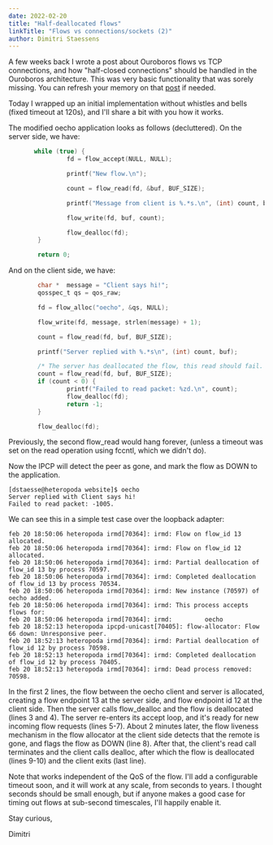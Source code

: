 ```yaml
---
date: 2022-02-20
title: "Half-deallocated flows"
linkTitle: "Flows vs connections/sockets (2)"
author: Dimitri Staessens
---
```


A few weeks back I wrote a post about Ouroboros flows vs TCP
connections, and how "half-closed connections" should be handled in
the Ouroboros architecture. This was very basic functionality that was
sorely missing. You can refresh your memory on that
[post](/blog/2021/12/29/behaviour-of-ouroboros-flows-vs-udp-sockets-and-tcp-connections/sockets/)
if needed.

Today I wrapped up an initial implementation without whistles and
bells (fixed timeout at 120s), and I'll share a bit with you how it
works.

The modified oecho application looks as follows (decluttered). On the
server side, we have:

```C
       while (true) {
                fd = flow_accept(NULL, NULL);

                printf("New flow.\n");

                count = flow_read(fd, &buf, BUF_SIZE);

                printf("Message from client is %.*s.\n", (int) count, buf);

                flow_write(fd, buf, count);

                flow_dealloc(fd);
        }

        return 0;
```
And on the client side, we have:

```C
        char *  message = "Client says hi!";
        qosspec_t qs = qos_raw;

        fd = flow_alloc("oecho", &qs, NULL);

        flow_write(fd, message, strlen(message) + 1);

        count = flow_read(fd, buf, BUF_SIZE);

        printf("Server replied with %.*s\n", (int) count, buf);

        /* The server has deallocated the flow, this read should fail. */
        count = flow_read(fd, buf, BUF_SIZE);
        if (count < 0) {
                printf("Failed to read packet: %zd.\n", count);
                flow_dealloc(fd);
                return -1;
        }

        flow_dealloc(fd);

```

Previously, the second flow_read would hang forever, (unless a timeout
was set on the read operation using fccntl, which we didn't do).

Now the IPCP will detect the peer as gone, and mark the flow as DOWN
to the application.

```
[dstaesse@heteropoda website]$ oecho
Server replied with Client says hi!
Failed to read packet: -1005.
```

We can see this in a simple test case over the
loopback adapter:

```
feb 20 18:50:06 heteropoda irmd[70364]: irmd: Flow on flow_id 13 allocated.
feb 20 18:50:06 heteropoda irmd[70364]: irmd: Flow on flow_id 12 allocated.
feb 20 18:50:06 heteropoda irmd[70364]: irmd: Partial deallocation of flow_id 13 by process 70597.
feb 20 18:50:06 heteropoda irmd[70364]: irmd: Completed deallocation of flow_id 13 by process 70534.
feb 20 18:50:06 heteropoda irmd[70364]: irmd: New instance (70597) of oecho added.
feb 20 18:50:06 heteropoda irmd[70364]: irmd: This process accepts flows for:
feb 20 18:50:06 heteropoda irmd[70364]: irmd:         oecho
feb 20 18:52:13 heteropoda ipcpd-unicast[70405]: flow-allocator: Flow 66 down: Unresponsive peer.
feb 20 18:52:13 heteropoda irmd[70364]: irmd: Partial deallocation of flow_id 12 by process 70598.
feb 20 18:52:13 heteropoda irmd[70364]: irmd: Completed deallocation of flow_id 12 by process 70405.
feb 20 18:52:13 heteropoda irmd[70364]: irmd: Dead process removed: 70598.
```

In the first 2 lines, the flow between the oecho client and server is
allocated, creating a flow endpoint 13 at the server side, and flow
endpoint id 12 at the client side. Then the server calls flow_dealloc
and the flow is deallocated (lines 3 and 4). The server re-enters its
accept loop, and it's ready for new incoming flow requests (lines
5-7). About 2 minutes later, the flow liveness mechanism in the flow
allocator at the client side detects that the remote is gone, and
flags the flow as DOWN (line 8).  After that, the client's read call
terminates and the client calls dealloc, after which the flow is
deallocated (lines 9-10) and the client exits (last line).

Note that works independent of the QoS of the flow. I'll add a
configurable timeout soon, and it will work at any scale, from seconds
to years. I thought seconds should be small enough, but if anyone
makes a good case for timing out flows at sub-second timescales, I'll
happily enable it.

Stay curious,

Dimitri